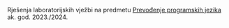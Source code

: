 Rješenja laboratorijskih vježbi na predmetu [Prevođenje programskih jezika](https://www.fer.unizg.hr/predmet/ppj) ak. god. 2023./2024. 
